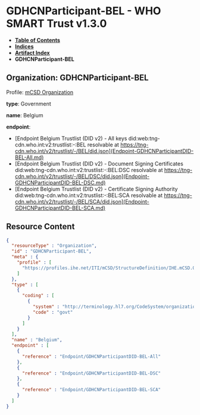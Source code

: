 # GDHCNParticipant-BEL - WHO SMART Trust v1.3.0

* [**Table of Contents**](toc.md)
* [**Indices**](indices.md)
* [**Artifact Index**](artifacts.md)
* **GDHCNParticipant-BEL**

## Organization: GDHCNParticipant-BEL

Profile: [mCSD Organization](https://profiles.ihe.net/ITI/mCSD/4.0.0/StructureDefinition-IHE.mCSD.Organization.html)

**type**: Government

**name**: Belgium

**endpoint**: 

* [Endpoint Belgium Trustlist (DID v2) - All keys did:web:tng-cdn.who.int:v2:trustlist:-:BEL resolvable at https://tng-cdn.who.int/v2/trustlist/-/BEL/did.json](Endpoint-GDHCNParticipantDID-BEL-All.md)
* [Endpoint Belgium Trustlist (DID v2) - Document Signing Certificates did:web:tng-cdn.who.int:v2:trustlist:-:BEL:DSC resolvable at https://tng-cdn.who.int/v2/trustlist/-/BEL/DSC/did.json](Endpoint-GDHCNParticipantDID-BEL-DSC.md)
* [Endpoint Belgium Trustlist (DID v2) - Certificate Signing Authority did:web:tng-cdn.who.int:v2:trustlist:-:BEL:SCA resolvable at https://tng-cdn.who.int/v2/trustlist/-/BEL/SCA/did.json](Endpoint-GDHCNParticipantDID-BEL-SCA.md)



## Resource Content

```json
{
  "resourceType" : "Organization",
  "id" : "GDHCNParticipant-BEL",
  "meta" : {
    "profile" : [
      "https://profiles.ihe.net/ITI/mCSD/StructureDefinition/IHE.mCSD.Organization"
    ]
  },
  "type" : [
    {
      "coding" : [
        {
          "system" : "http://terminology.hl7.org/CodeSystem/organization-type",
          "code" : "govt"
        }
      ]
    }
  ],
  "name" : "Belgium",
  "endpoint" : [
    {
      "reference" : "Endpoint/GDHCNParticipantDID-BEL-All"
    },
    {
      "reference" : "Endpoint/GDHCNParticipantDID-BEL-DSC"
    },
    {
      "reference" : "Endpoint/GDHCNParticipantDID-BEL-SCA"
    }
  ]
}

```
